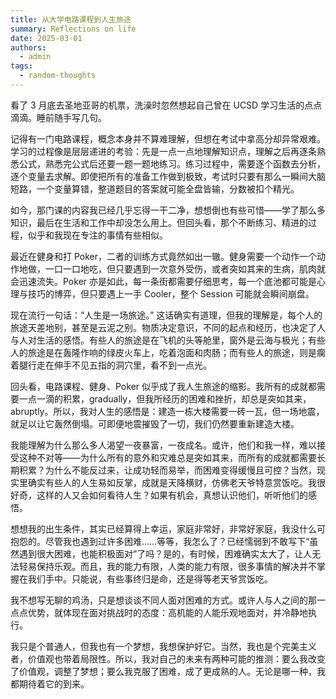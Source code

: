 ```yaml
---
title: 从大学电路课程到人生旅途
summary: Reflections on life
date: 2025-03-01
authors:
  - admin
tags:
  - random-thoughts
---
```


看了 3 月底去圣地亚哥的机票，洗澡时忽然想起自己曾在 UCSD 学习生活的点点滴滴。睡前随手写几句。

记得有一门电路课程，概念本身并不算难理解，但想在考试中拿高分却异常艰难。学习的过程像是层层递进的考验：先是一点一点地理解知识点，理解之后再逐条熟悉公式，熟悉完公式后还要一题一题地练习。练习过程中，需要逐个函数去分析，逐个变量去求解。即使把所有的准备工作做到极致，考试时只要有那么一瞬间大脑短路，一个变量算错，整道题目的答案就可能全盘皆输，分数被扣个精光。

如今，那门课的内容我已经几乎忘得一干二净，想想倒也有些可惜——学了那么多知识，最后在生活和工作中却没怎么用上。但回头看，那个不断练习、精进的过程，似乎和我现在专注的事情有些相似。

最近在健身和打 Poker，二者的训练方式竟然如出一辙。健身需要一个动作一个动作地做，一口一口地吃，但只要遇到一次意外受伤，或者突如其来的生病，肌肉就会迅速流失。Poker 亦是如此，每一条街都需要仔细思考，每一个底池都可能是心理与技巧的博弈，但只要遇上一手 Cooler，整个 Session 可能就会瞬间崩盘。

现在流行一句话：“人生是一场旅途。” 这话确实有道理，但我的理解是，每个人的旅途天差地别，甚至是云泥之别。物质决定意识，不同的起点和经历，也决定了人与人对生活的感悟。有些人的旅途是在飞机的头等舱里，窗外是云海与极光；有些人的旅途是在轰隆作响的绿皮火车上，吃着泡面和肉肠；而有些人的旅途，则是瘸着腿行走在伸手不见五指的洞穴里，看不到一点光。

回头看，电路课程、健身、Poker 似乎成了我人生旅途的缩影。我所有的成就都需要一点一滴的积累，gradually，但我所经历的困难和挫折，却总是突如其来，abruptly。所以，我对人生的感悟是：建造一栋大楼需要一砖一瓦，但一场地震，就足以让它轰然倒塌。可即便地震摧毁了一切，我们仍然要重新建造大楼。

我能理解为什么那么多人渴望一夜暴富，一夜成名。或许，他们和我一样，难以接受这种不对等——为什么所有的意外和灾难总是突如其来，而所有的成就都需要长期积累？为什么不能反过来，让成功轻而易举，而困难变得缓慢且可控？当然，现实里确实有些人的人生易如反掌，成就是天降横财，仿佛老天爷特意赏饭吃。我很好奇，这样的人又会如何看待人生？如果有机会，真想认识他们，听听他们的感悟。

想想我的出生条件，其实已经算得上幸运，家庭非常好，非常好家庭，我没什么可抱怨的。尽管我也遇到过许多困难……等等，我怎么了？已经懦弱到不敢写下“虽然遇到很大困难，也能积极面对”了吗？是的，有时候，困难确实太大了，让人无法轻易保持乐观。而且，我的能力有限，人类的能力有限，很多事情的解决并不掌握在我们手中。只能说，有些事终归是命，还是得等老天爷赏饭吃。

我不想写无聊的鸡汤，只是想谈谈不同人面对困难的方式。或许人与人之间的那一点点优势，就体现在面对挑战时的态度：高机能的人能乐观地面对，并冷静地执行。

我只是个普通人，但我也有一个梦想，我想保护好它。当然，我也是个完美主义者，价值观也带着局限性。所以，我对自己的未来有两种可能的推测：要么我改变了价值观，调整了梦想；要么我克服了困难，成了更成熟的人。无论是哪一种，我都期待着它的到来。
